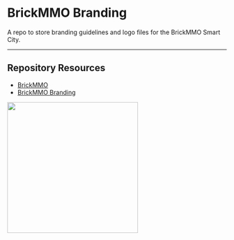 # BrickMMO Branding

A repo to store branding guidelines and logo files for the BrickMMO Smart City.

***

## Repository Resources

* [BrickMMO](https://www.brickmmo.com/)
* [BrickMMO Branding](https://branding.brickmmo.com/)

<a href="https://brickmmo.com">
<img src="https://brickmmo.com/images/brickmmo-logo-horizontal.jpg" width="300">
</a>
